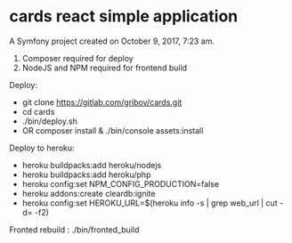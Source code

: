 cards react simple application
=============

A Symfony project created on October 9, 2017, 7:23 am.
1) Composer required for deploy
2) NodeJS and NPM required for frontend build


Deploy:
 - git clone https://gitlab.com/gribov/cards.git
 - cd cards
 - ./bin/deploy.sh
 - OR composer install & ./bin/console assets:install
 
Deploy to heroku:
  - heroku buildpacks:add heroku/nodejs
  - heroku buildpacks:add heroku/php
  - heroku config:set NPM_CONFIG_PRODUCTION=false
  - heroku addons:create cleardb:ignite
  - heroku config:set HEROKU_URL=$(heroku info -s | grep web_url | cut -d= -f2)
 
Fronted rebuild : ./bin/fronted_build
